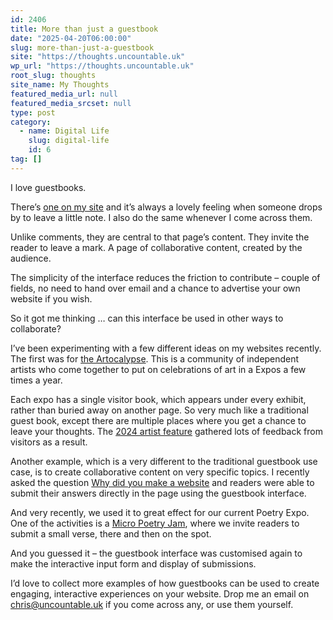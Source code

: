 ```yaml
---
id: 2406
title: More than just a guestbook
date: "2025-04-20T06:00:00"
slug: more-than-just-a-guestbook
site: "https://thoughts.uncountable.uk"
wp_url: "https://thoughts.uncountable.uk"
root_slug: thoughts
site_name: My Thoughts
featured_media_url: null
featured_media_srcset: null
type: post
category:
  - name: Digital Life
    slug: digital-life
    id: 6
tag: []
---
```



<p>I love guestbooks.</p>



<p>There&#8217;s <a href="https://thoughts.uncountable.uk/guest-book/" data-type="post" data-id="187">one on my site</a> and it&#8217;s always a lovely feeling when someone drops by to leave a little note. I also do the same whenever I come across them.</p>



<p>Unlike comments, they are central to that page&#8217;s content.  They invite the reader to leave a mark.  A page of collaborative content, created by the audience.</p>



<p>The simplicity of the interface reduces the friction to contribute &#8211; couple of fields, no need to hand over email and a chance to advertise your own website if you wish.</p>



<p>So it got me thinking &#8230; can this interface be used in other ways to collaborate?</p>



<p>I&#8217;ve been experimenting with a few different ideas on my websites recently.  The first was for <a href="https://artocalypse.org/">the Artocalypse</a>.  This is a community of independent artists who come together to put on celebrations of art in a Expos a few times a year.</p>



<p>Each expo has a single visitor book, which appears under every exhibit, rather than buried away on another page.  So very much like a traditional guest book, except there are multiple places where you get a chance to leave your thoughts.  The <a href="https://the.artocalypse.org/expo/2024-artocalypse-end-of-year-artist-feature/">2024 artist feature</a> gathered lots of feedback from visitors as a result. </p>



<p>Another example, which is a very different to the traditional guestbook use case, is to create collaborative content on very specific topics.  I recently asked the question  <a href="https://thoughts.uncountable.uk/why-did-you-make-a-website/" data-type="post" data-id="2379">Why did you make a website</a> and readers were able to submit their answers directly in the page using the guestbook interface.</p>



<p>And very recently, we used it to great effect for our current Poetry Expo. One of the activities is a <a href="https://the.artocalypse.org/2025-micro-poetry-jam/">Micro Poetry Jam</a>, where we invite readers to submit a small verse, there and then on the spot.</p>



<p>And you guessed it &#8211; the guestbook interface was customised again to make the interactive input form and display of submissions.</p>



<p>I&#8217;d love to collect more examples of how guestbooks can be used to create engaging, interactive experiences on your website.  Drop me an email on <a href="mailto:chris@uncountable.uk">chris@uncountable.uk</a> if you come across any, or use them yourself.</p>

